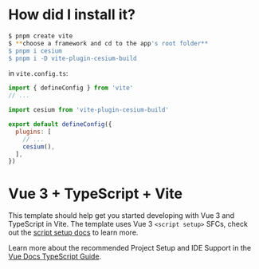 # How did I install it?

```sh
$ pnpm create vite
$ **choose a framework and cd to the app's root folder**
$ pnpm i cesium
$ pnpm i -D vite-plugin-cesium-build
```

in `vite.config.ts`:

```js
import { defineConfig } from 'vite'
// ...

import cesium from 'vite-plugin-cesium-build'

export default defineConfig({
  plugins: [
    // ...
    cesium(),
  ],
})
```

# Vue 3 + TypeScript + Vite

This template should help get you started developing with Vue 3 and TypeScript in Vite. The template uses Vue 3 `<script setup>` SFCs, check out the [script setup docs](https://v3.vuejs.org/api/sfc-script-setup.html#sfc-script-setup) to learn more.

Learn more about the recommended Project Setup and IDE Support in the [Vue Docs TypeScript Guide](https://vuejs.org/guide/typescript/overview.html#project-setup).
